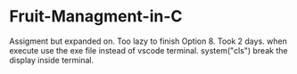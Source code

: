 # Fruit-Managment-in-C
Assigment but expanded on. Too lazy to finish Option 8. Took 2 days.
when execute use the exe file instead of vscode terminal. system("cls") break the display inside terminal.
